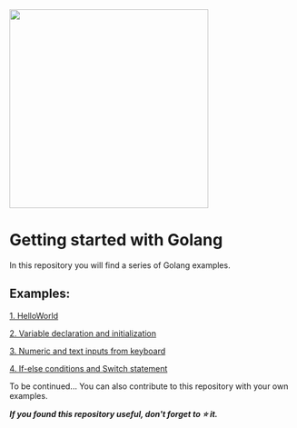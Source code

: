 <img src="https://upload.wikimedia.org/wikipedia/commons/thumb/0/05/Go_Logo_Blue.svg/1200px-Go_Logo_Blue.svg.png" width="350"/>

# Getting started with Golang

In this repository you will find a series of Golang examples.

## Examples:
<a href="https://github.com/agespido/Golang/blob/main/1-HelloWorld.go">1. HelloWorld</a>

<a href="https://github.com/agespido/Golang/blob/main/2-Variables.go">2. Variable declaration and initialization</a>

<a href="https://github.com/agespido/Golang/blob/main/3-InputKeyboard.go">3. Numeric and text inputs from keyboard</a>

<a href="https://github.com/agespido/Golang/blob/main/4-Conditions.go">4. If-else conditions and Switch statement</a>

To be continued...
You can also contribute to this repository with your own examples.

<b><i>If you found this repository useful, don't forget to ⭐️ it.</i></b>
